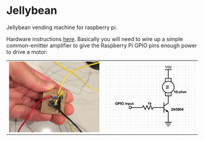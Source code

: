# Jellybean
Jellybean vending machine for raspberry pi.

Hardware instructions [here](https://medium.com/@eiaine/selling-real-world-goods-with-a-21-bitcoin-computer-c413ffe8376c). Basically you will need to wire up a simple common-emitter amplifier to give the Raspberry Pi GPIO pins enough power to drive a motor:

<table>
  <tr><td>
<img src="https://raw.githubusercontent.com/elaineo/Jellybean/master/docs/ce-amplifier.jpg" width="300">
  </td><td>
<img src="https://raw.githubusercontent.com/elaineo/Jellybean/master/docs/ce-circuit.png" width="300">
  </tr>
</table>
